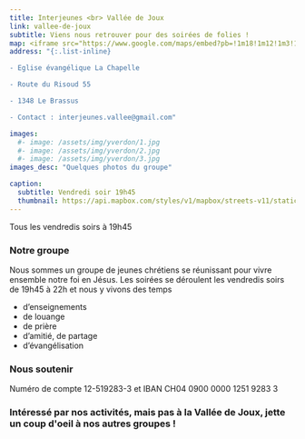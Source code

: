 ```yaml
---
title: Interjeunes <br> Vallée de Joux
link: vallee-de-joux
subtitle: Viens nous retrouver pour des soirées de folies !
map: <iframe src="https://www.google.com/maps/embed?pb=!1m18!1m12!1m3!1d2741.5473292903885!2d6.214091015595756!3d46.596185479130725!2m3!1f0!2f0!3f0!3m2!1i1024!2i768!4f13.1!3m3!1m2!1s0x478c5252487ba88b%3A0x69f3cc73c2ba304c!2sInterjeunes%20Vall%C3%A9e%20de%20Joux!5e0!3m2!1sen!2sch!4v1631278478607!5m2!1sen!2sch" width="100%" height="250" style="border:0;" allowfullscreen="" loading="lazy"></iframe>
address: "{:.list-inline}

- Eglise évangélique La Chapelle

- Route du Risoud 55

- 1348 Le Brassus

- Contact : interjeunes.vallee@gmail.com"

images:
  #- image: /assets/img/yverdon/1.jpg
  #- image: /assets/img/yverdon/2.jpg
  #- image: /assets/img/yverdon/3.jpg
images_desc: "Quelques photos du groupe"

caption:
  subtitle: Vendredi soir 19h45
  thumbnail: https://api.mapbox.com/styles/v1/mapbox/streets-v11/static/pin-l+acd103(6.214091,46.5961892)/6.214091,46.5961892,9,0/300x200@2x?access_token=pk.eyJ1Ijoidnd2dyIsImEiOiJja284dnNrNzYxamduMnhteTlqajV5Z2cxIn0.Q3rPhwNzrpLEN6oQcwi17A
---
```

Tous les vendredis soirs à 19h45
### Notre groupe

Nous sommes un groupe de jeunes chrétiens se réunissant pour vivre ensemble notre foi en Jésus. Les soirées se déroulent les vendredis soirs de 19h45 à 22h et nous y vivons des temps

  -  d’enseignements
  -  de louange
  -  de prière
  -  d’amitié, de partage
  -  d’évangélisation

### Nous soutenir

Numéro de compte 12-519283-3 et IBAN CH04 0900 0000 1251 9283 3 

### Intéressé par nos activités, mais pas à la Vallée de Joux, jette un coup d'oeil à nos autres groupes !
